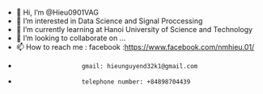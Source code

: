 - 👋 Hi, I’m @Hieu0901VAG
- 👀 I’m interested in Data Science and Signal Proccessing
- 🌱 I’m currently learning at Hanoi University of Science and Technology
- 💞️ I’m looking to collaborate on ...
- 📫 How to reach me : facebook :https://www.facebook.com/nmhieu.01/
-                       gmail: hieunguyend32k1@gmail.com 
-                       telephone number: +84898704439

<!---
Hieu0901VAG/Hieu0901VAG is a ✨ special ✨ repository because its `README.md` (this file) appears on your GitHub profile.
You can click the Preview link to take a look at your changes.
--->
